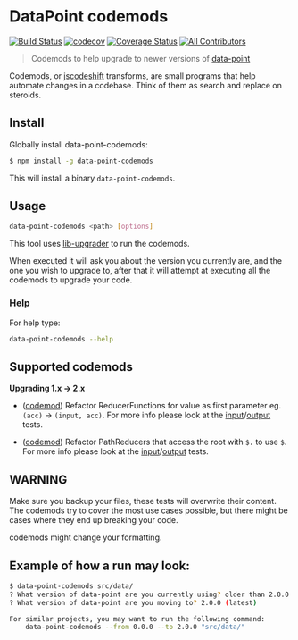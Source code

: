 # DataPoint codemods

[![Build Status](https://travis-ci.org/ViacomInc/data-point.svg?branch=master)](https://travis-ci.org/ViacomInc/data-point) [![codecov](https://codecov.io/gh/ViacomInc/data-point/branch/master/graph/badge.svg)](https://codecov.io/gh/ViacomInc/data-point) [![Coverage Status](https://coveralls.io/repos/github/ViacomInc/data-point/badge.svg?branch=master)](https://coveralls.io/github/ViacomInc/data-point?branch=master) [![All Contributors](https://img.shields.io/badge/all_contributors-7-orange.svg?style=flat-square)](https://github.com/ViacomInc/data-point#contributors)

> Codemods to help upgrade to newer versions of [data-point](https://github.com/ViacomInc/data-point/)

Codemods, or [jscodeshift](https://github.com/facebook/jscodeshift) transforms, are small programs that help automate changes in a codebase. Think of them as search and replace on steroids. 

## Install

Globally install data-point-codemods:

```bash
$ npm install -g data-point-codemods
```

This will install a binary `data-point-codemods`.

## Usage

```bash
data-point-codemods <path> [options]
```

This tool uses [lib-upgrader](#https://github.com/jfmengels/lib-upgrader) to run the codemods. 

When executed it will ask you about the version you currently are, and the one you wish to upgrade to, after that it will attempt at executing all the codemods to upgrade your code. 

### Help

For help type: 

```bash
data-point-codemods --help
```

## Supported codemods

**Upgrading 1.x &rarr; 2.x**

- ([codemod](transforms/reducer-args-acc-to-val-acc.js)) Refactor ReducerFunctions for value as first parameter eg. `(acc)` &rarr; `(input, acc)`. For more info please look at the [input](transforms/__testfixtures__/reducer-args-acc-to-val-acc.input.js)/[output](transforms/__testfixtures__/reducer-args-acc-to-val-acc.output.js) tests.

- ([codemod](transforms/change-path-reducer-accessing-root-path.js)) Refactor PathReducers that access the root with `$.` to use `$`. For more info please look at the [input](transforms/__testfixtures__/change-path-reducer-accessing-root-path.input.js)/[output](transforms/__testfixtures__/change-path-reducer-accessing-root-path.output.js) tests.

## WARNING

Make sure you backup your files, these tests will overwrite their content. The codemods try to cover the most use cases possible, but there might be cases where they end up breaking your code.

codemods might change your formatting.

## Example of how a run may look: 

```bash
$ data-point-codemods src/data/
? What version of data-point are you currently using? older than 2.0.0
? What version of data-point are you moving to? 2.0.0 (latest)

For similar projects, you may want to run the following command:
    data-point-codemods --from 0.0.0 --to 2.0.0 "src/data/"
```
